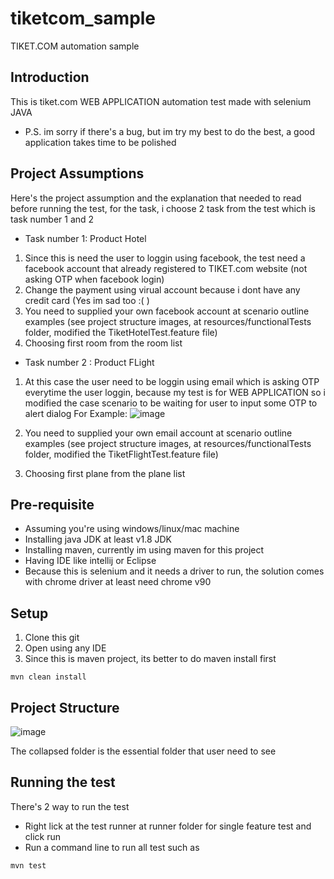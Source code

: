 # tiketcom_sample
TIKET.COM automation sample

## Introduction

This is tiket.com WEB APPLICATION automation test made with selenium JAVA
* P.S. im sorry if there's a bug, but im try my best to do the best, a good application takes time to be polished

## Project Assumptions 
Here's the project assumption and the explanation that needed to read before running the test, for the task, i choose 2 task from the test which is task number 1 and 2
* Task number 1: Product Hotel
 1. Since this is need the user to loggin using facebook, the test need a facebook account that already registered to TIKET.com website (not asking OTP when facebook login)
 2. Change the payment using virual account because i dont have any credit card (Yes im sad too :( )
 3. You need to supplied your own facebook account at scenario outline examples (see project structure images, at resources/functionalTests folder, modified the TiketHotelTest.feature file) 
 4. Choosing first room from the room list
 
* Task number 2 : Product FLight
 1. At this case the user need to be loggin using email which is asking OTP everytime the user loggin, because my test is for WEB APPLICATION so i modified the case scenario to be waiting for user to input some OTP to alert dialog
 For Example:
 ![image](https://user-images.githubusercontent.com/12995106/120131546-d84b6c00-c1f2-11eb-9d4e-deb453838f7c.png)

 2. You need to supplied your own email account at scenario outline examples (see project structure images, at resources/functionalTests folder, modified the TiketFlightTest.feature file) 
 3. Choosing first plane from the plane list

## Pre-requisite

* Assuming you're using windows/linux/mac machine
* Installing java JDK at least v1.8 JDK
* Installing maven, currently im using maven for this project
* Having IDE like intellij or Eclipse 
* Because this is selenium and it needs a driver to run, the solution comes with chrome driver at least need chrome v90

## Setup

1. Clone this git
2. Open using any IDE
3. Since this is maven project, its better to do maven install first
```
mvn clean install
```


## Project Structure
![image](https://user-images.githubusercontent.com/12995106/120130799-455e0200-c1f1-11eb-9b7f-5186009441e0.png)

The collapsed folder is the essential folder that user need to see

## Running the test
There's 2 way to run the test
* Right lick at the test runner at runner folder for single feature test and click run
* Run a command line to run all test such as
 ```
mvn test 
```
